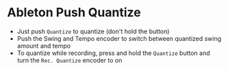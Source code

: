 # Ableton Push Quantize

- Just push `Quantize` to quantize (don't hold the button)
- Push the Swing and Tempo encoder to switch between quantized swing amount and tempo
- To quantize while recording, press and hold the `Quantize` button and turn the `Rec. Quantize` encoder to on
